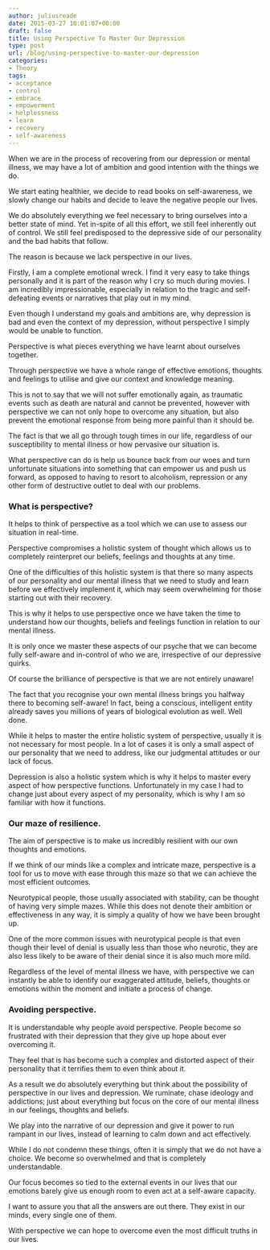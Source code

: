 ```yaml
---
author: juliusreade
date: 2015-03-27 10:01:07+00:00
draft: false
title: Using Perspective To Master Our Depression
type: post
url: /blog/using-perspective-to-master-our-depression
categories:
- Theory
tags:
- acceptance
- control
- embrace
- empowerment
- helplessness
- learn
- recovery
- self-awareness
---
```


When we are in the process of recovering from our depression or mental illness, we may have a lot of ambition and good intention with the things we do.

We start eating healthier, we decide to read books on self-awareness, we slowly change our habits and decide to leave the negative people our lives.

We do absolutely everything we feel necessary to bring ourselves into a better state of mind. Yet in-spite of all this effort, we still feel inherently out of control. We still feel predisposed to the depressive side of our personality and the bad habits that follow.

<!-- more -->

The reason is because we lack perspective in our lives.

Firstly, I am a complete emotional wreck. I find it very easy to take things personally and it is part of the reason why I cry so much during movies. I am incredibly impressionable, especially in relation to the tragic and self-defeating events or narratives that play out in my mind.

Even though I understand my goals and ambitions are, why depression is bad and even the context of my depression, without perspective I simply would be unable to function.

Perspective is what pieces everything we have learnt about ourselves together.

Through perspective we have a whole range of effective emotions, thoughts and feelings to utilise and give our context and knowledge meaning.

This is not to say that we will not suffer emotionally again, as traumatic events such as death are natural and cannot be prevented, however with perspective we can not only hope to overcome any situation, but also prevent the emotional response from being more painful than it should be.

The fact is that we all go through tough times in our life, regardless of our susceptibility to mental illness or how pervasive our situation is.

What perspective can do is help us bounce back from our woes and turn unfortunate situations into something that can empower us and push us forward, as opposed to having to resort to alcoholism, repression or any other form of destructive outlet to deal with our problems.


### What is perspective?


It helps to think of perspective as a tool which we can use to assess our situation in real-time.

Perspective compromises a holistic system of thought which allows us to completely reinterpret our beliefs, feelings and thoughts at any time.

One of the difficulties of this holistic system is that there so many aspects of our personality and our mental illness that we need to study and learn before we effectively implement it, which may seem overwhelming for those starting out with their recovery.

This is why it helps to use perspective once we have taken the time to understand how our thoughts, beliefs and feelings function in relation to our mental illness.

It is only once we master these aspects of our psyche that we can become fully self-aware and in-control of who we are, irrespective of our depressive quirks.

Of course the brilliance of perspective is that we are not entirely unaware!

The fact that you recognise your own mental illness brings you halfway there to becoming self-aware! In fact, being a conscious, intelligent entity already saves you millions of years of biological evolution as well. Well done.

While it helps to master the entire holistic system of perspective, usually it is not necessary for most people. In a lot of cases it is only a small aspect of our personality that we need to address, like our judgmental attitudes or our lack of focus.

Depression is also a holistic system which is why it helps to master every aspect of how perspective functions. Unfortunately in my case I had to change just about every aspect of my personality, which is why I am so familiar with how it functions.


### Our maze of resilience.


The aim of perspective is to make us incredibly resilient with our own thoughts and emotions.

If we think of our minds like a complex and intricate maze, perspective is a tool for us to move with ease through this maze so that we can achieve the most efficient outcomes.

Neurotypical people, those usually associated with stability, can be thought of having very simple mazes. While this does not denote their ambition or effectiveness in any way, it is simply a quality of how we have been brought up.

One of the more common issues with neurotypical people is that even though their level of denial is usually less than those who neurotic, they are also less likely to be aware of their denial since it is also much more mild.

Regardless of the level of mental illness we have, with perspective we can instantly be able to identify our exaggerated attitude, beliefs, thoughts or emotions within the moment and initiate a process of change.


### Avoiding perspective.


It is understandable why people avoid perspective. People become so frustrated with their depression that they give up hope about ever overcoming it.

They feel that is has become such a complex and distorted aspect of their personality that it terrifies them to even think about it.

As a result we do absolutely everything but think about the possibility of perspective in our lives and depression. We ruminate, chase ideology and addictions; just about everything but focus on the core of our mental illness in our feelings, thoughts and beliefs.

We play into the narrative of our depression and give it power to run rampant in our lives, instead of learning to calm down and act effectively.

While I do not condemn these things, often it is simply that we do not have a choice. We become so overwhelmed and that is completely understandable.

Our focus becomes so tied to the external events in our lives that our emotions barely give us enough room to even act at a self-aware capacity.

I want to assure you that all the answers are out there. They exist in our minds, every single one of them.

With perspective we can hope to overcome even the most difficult truths in our lives.
